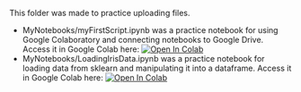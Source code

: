 This folder was made to practice uploading files.

- MyNotebooks/myFirstScript.ipynb was a practice notebook for using Google Colaboratory and connecting notebooks to Google Drive. Access it in Google Colab here: [![Open In Colab](https://colab.research.google.com/assets/colab-badge.svg)](https://colab.research.google.com/github/clairej12/pgss2020_cslab/blob/master/mynotebooks/myFirstScript.ipynb)
- MyNotebooks/LoadingIrisData.ipynb was a practice notebook for loading data from sklearn and manipulating it into a dataframe. Access it in Google Colab here: [![Open In Colab](https://colab.research.google.com/assets/colab-badge.svg)](https://colab.research.google.com/github/clairej12/pgss2020_cslab/blob/master/mynotebooks/LoadingIrisData.ipynb)
